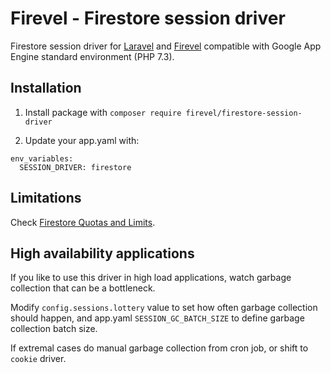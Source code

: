 # Firevel - Firestore session driver
Firestore session driver for [Laravel](https://www.laravel.com) and [Firevel](https://www.firevel.com) compatible with Google App Engine standard environment (PHP 7.3).

## Installation
1) Install package with `composer require firevel/firestore-session-driver`

2) Update your app.yaml with:
```
env_variables:
  SESSION_DRIVER: firestore
```

## Limitations
Check [Firestore Quotas and Limits](https://cloud.google.com/firestore/quotas).

## High availability applications
If you like to use this driver in high load applications, watch garbage collection that can be a bottleneck.

Modify `config.sessions.lottery` value to set how often garbage collection should happen, and app.yaml `SESSION_GC_BATCH_SIZE` to define garbage collection batch size.

If extremal cases do manual garbage collection from cron job, or shift to `cookie` driver.
